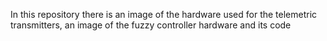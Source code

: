 In this repository there is an image of the hardware used for the telemetric transmitters, an image of the fuzzy controller hardware and its code
